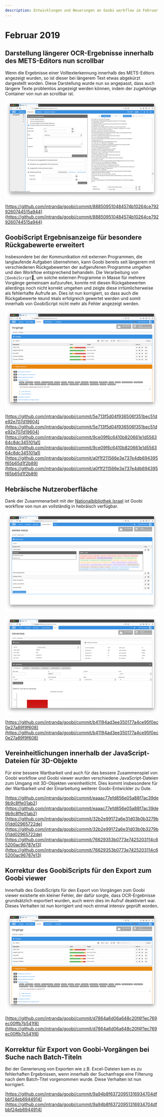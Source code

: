 ```yaml
---
description: Entwicklungen und Neuerungen an Goobi workflow im Februar 2019
---
```


# Februar 2019

## Darstellung längerer OCR-Ergebnisse innerhalb des METS-Editors nun scrollbar

Wenn die Ergebnisse einer Volltexterkennung innerhalb des METS-Editors angezeigt wurden, so ist dieser bei längerem Text etwas abgekürzt dargestellt worden. Diese Darstellung wurde nun so angepasst, dass auch längere Texte problemlos angezeigt werden können, indem der zugehörige Container von nun an scrollbar ist.

![Scrollbarer OCR Container](../.gitbook/assets/1902_mets_ocr_de.png)

[https://github.com/intranda/goobi/commit/888509510484574b10264ce7929260744515a944](https://github.com/intranda/goobi/commit/888509510484574b10264ce7929260744515a944)

## GoobiScript Ergebnisanzeige für besondere Rückgabewerte erweitert

Insbesondere bei der Kommunikation mit externen Programmen, die langlaufende Aufgaben übernehmen, kann Goobi bereits seit längerem mit verschiedenen Rückgabewerten der aufgerufenen Programme umgehen und den Workflow entsprechend behandeln. Die Verarbeitung von `GoobiScript`, um solche externen Programme in Masse für mehrere Vorgänge gemeinsam aufzurufen, konnte mit diesen Rückgabewerten allerdings noch nicht korrekt umgehen und zeigte diese irrtümlicherweise als fehlerhafte Aufrufe an. Dies ist nun korrigiert, so dass auch die Rückgabewerte `98`und `99`als erfolgreich gewertet werden und somit innerhalb von GoobiScript nicht mehr als Fehler angezeigt werden.

![R&#xFC;ckgabewerte f&#xFC;r GoobiScript](../.gitbook/assets/1902_goobiscript_returncodes_de.png)

[https://github.com/intranda/goobi/commit/5e713f5d04f936506f351bec51de92e707d19604](https://github.com/intranda/goobi/commit/5e713f5d04f936506f351bec51de92e707d19604) [https://github.com/intranda/goobi/commit/9ce09f6c6410b820661e1d556364c8dc345101a1](https://github.com/intranda/goobi/commit/9ce09f6c6410b820661e1d556364c8dc345101a1) [https://github.com/intranda/goobi/commit/a0f1f211566e3e737e4db694395f65b65d1f2b89](https://github.com/intranda/goobi/commit/a0f1f211566e3e737e4db694395f65b65d1f2b89)

## Hebräische Nutzeroberfläche

Dank der Zusammenarbeit mit der [Nationalbibliothek Israel](http://nli.il) ist Goobi workflow von nun an vollständig in hebräisch verfügbar.

![Hebr&#xE4;ische Benutzergruppen](../.gitbook/assets/1902_heb01.png)

![Hebr&#xE4;ische Statistiken](../.gitbook/assets/1902_heb02.png)

[https://github.com/intranda/goobi/commit/b41194ad3ee350177a4ce95f0ec0e27a89f9f608](https://github.com/intranda/goobi/commit/b41194ad3ee350177a4ce95f0ec0e27a89f9f608)

## Vereinheitlichungen innerhalb der JavaScript-Dateien für 3D-Objekte

Für eine bessere Wartbarkeit und auch für das bessere Zusammenspiel von Goobi workflow und Goobi viewer wurden verschiedene JavaScript-Dateien zum Umgang mit 3D-Objekten vereinheitlicht. Dies kommt insbesondere für der Wartbarkeit und der Einarbeitung weiterer Goobi-Entwickler zu Gute.

[https://github.com/intranda/goobi/commit/eaaac77efd856e05a88f7ac39de9b9c8ffe01ab2](https://github.com/intranda/goobi/commit/eaaac77efd856e05a88f7ac39de9b9c8ffe01ab2) [https://github.com/intranda/goobi/commit/32b2e99172a6e31d03b0b3279b01dd02965722de](https://github.com/intranda/goobi/commit/32b2e99172a6e31d03b0b3279b01dd02965722de) [https://github.com/intranda/goobi/commit/76629353b0773e7425203114c65200ac96787e13](https://github.com/intranda/goobi/commit/76629353b0773e7425203114c65200ac96787e13)

## Korrektur des GoobiScripts für den Export zum Goobi viewer

Innerhalb des GoobiScripts für den Export von Vorgängen zum Goobi viewer existierte ein kleiner Fehler, der dafür sorgte, dass OCR-Ergebnisse grundsätzlich exportiert wurden, auch wenn dies im Aufruf deaktiviert war. Dieses Verhalten ist nun korrigiert und noch einmal intensiv geprüft worden.

![Korrekter Export von OCR-Ergebnissen abh&#xE4;ngig von Parameter](../.gitbook/assets/1902_ocr_export_de.png)

[https://github.com/intranda/goobi/commit/d7864a6d06a648c20f4f1ec769ec00ffb7b541f8](https://github.com/intranda/goobi/commit/d7864a6d06a648c20f4f1ec769ec00ffb7b541f8)

## Korrektur für Export von Goobi-Vorgängen bei Suche nach Batch-Titeln

Bei der Generierung von Exporten wie z.B. Excel-Dateien kam es zu fehlerhaften Ergebnissen, wenn innerhalb der Suchanfrage eine Filterung nach dem Batch-Titel vorgenommen wurde. Diese Verhalten ist nun korrigiert.

[https://github.com/intranda/goobi/commit/9a94b8f63720951316934704dfbbf24eb6944914](https://github.com/intranda/goobi/commit/9a94b8f63720951316934704dfbbf24eb6944914)

